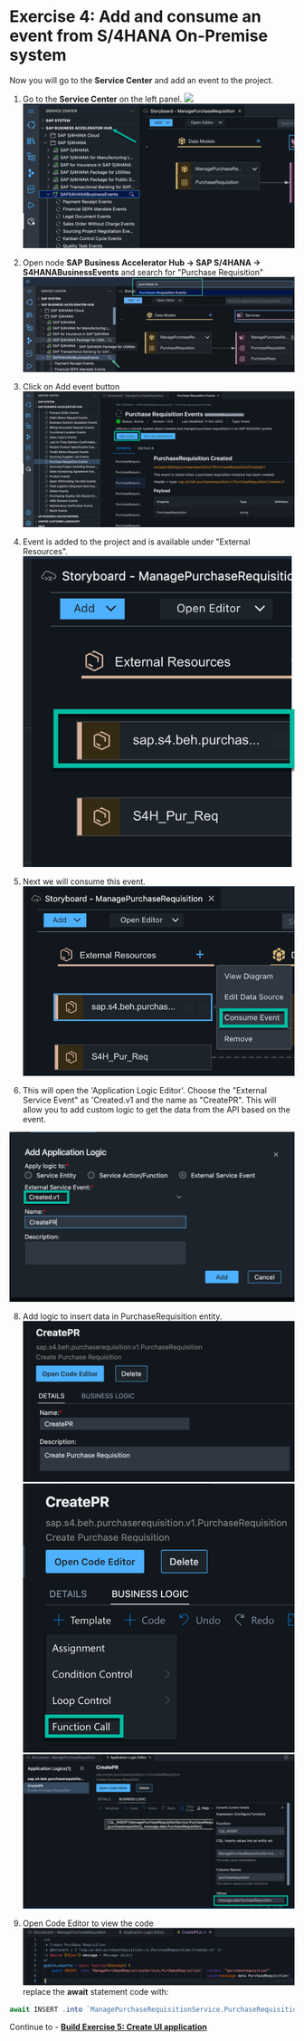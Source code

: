 # Exercise 4: Add and consume an event from S/4HANA On-Premise system
Now you will go to the **Service Center** and add an event to the project.

1. Go to the **Service Center** on the left panel.
![](images/Event_000.png)
![](images/Event_001.png)

3. Open node **SAP Business Accelerator Hub -> SAP S/4HANA -> S4HANABusinessEvents** and search for "Purchase Requisition"
![](images/Event_002.png)

4. Click on Add event button
![](images/Event_009.png)

5. Event is added to the project and is available under "External Resources".
![](images/Event_003.png)

6. Next we will consume this event.
![](images/Event_004.png)

7. This will open the 'Application Logic Editor'. Choose the "External Service Event" as 'Created.v1 and the name as "CreatePR". This will allow you to add custom logic to get the data from the API based on the event.

![](images/Event_010.png)

8. Add logic to insert data in PurchaseRequisition entity.
![](images/Event_005.png)
![](images/Event_006.png)
![](images/Event_007.png)

10. Open Code Editor to view the code
![](images/Event_008.png)
replace the **await** statement code with:
```js
await INSERT .into `ManagePurchaseRequisitionService.PurchaseRequisition` .entries({purchaserequisition:message.data.PurchaseRequisition});
```
Continue to - **[Build Exercise 5: Create UI application](../../../buildcode/exercises/ex5/README.md)**
